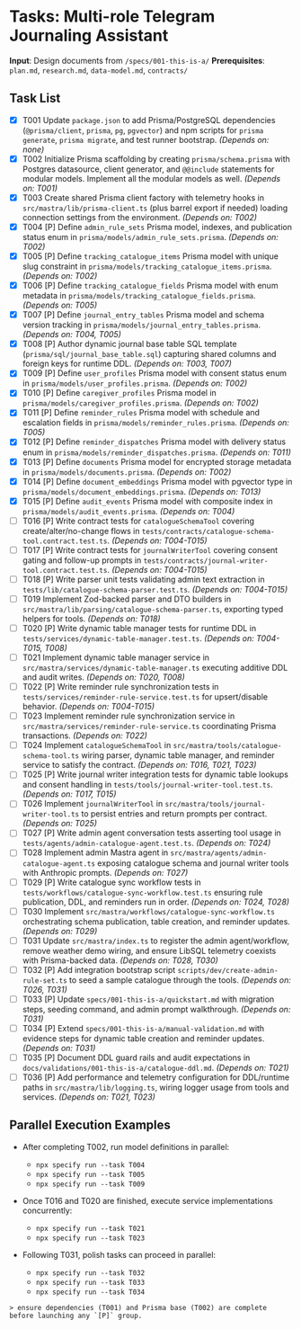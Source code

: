 # Tasks: Multi-role Telegram Journaling Assistant

**Input**: Design documents from `/specs/001-this-is-a/`
**Prerequisites**: `plan.md`, `research.md`, `data-model.md`, `contracts/`

## Task List

- [x] T001 Update `package.json` to add Prisma/PostgreSQL dependencies (`@prisma/client`, `prisma`, `pg`, `pgvector`) and npm scripts for `prisma generate`, `prisma migrate`, and test runner bootstrap. _(Depends on: none)_
- [x] T002 Initialize Prisma scaffolding by creating `prisma/schema.prisma` with Postgres datasource, client generator, and `@@include` statements for modular models. Implement all the modular models as well. _(Depends on: T001)_
- [x] T003 Create shared Prisma client factory with telemetry hooks in `src/mastra/lib/prisma-client.ts` (plus barrel export if needed) loading connection settings from the environment. _(Depends on: T002)_
- [x] T004 [P] Define `admin_rule_sets` Prisma model, indexes, and publication status enum in `prisma/models/admin_rule_sets.prisma`. _(Depends on: T002)_
- [x] T005 [P] Define `tracking_catalogue_items` Prisma model with unique slug constraint in `prisma/models/tracking_catalogue_items.prisma`. _(Depends on: T002)_
- [x] T006 [P] Define `tracking_catalogue_fields` Prisma model with enum metadata in `prisma/models/tracking_catalogue_fields.prisma`. _(Depends on: T005)_
- [x] T007 [P] Define `journal_entry_tables` Prisma model and schema version tracking in `prisma/models/journal_entry_tables.prisma`. _(Depends on: T004, T005)_
- [x] T008 [P] Author dynamic journal base table SQL template (`prisma/sql/journal_base_table.sql`) capturing shared columns and foreign keys for runtime DDL. _(Depends on: T003, T007)_
- [x] T009 [P] Define `user_profiles` Prisma model with consent status enum in `prisma/models/user_profiles.prisma`. _(Depends on: T002)_
- [x] T010 [P] Define `caregiver_profiles` Prisma model in `prisma/models/caregiver_profiles.prisma`. _(Depends on: T002)_
- [x] T011 [P] Define `reminder_rules` Prisma model with schedule and escalation fields in `prisma/models/reminder_rules.prisma`. _(Depends on: T005)_
- [x] T012 [P] Define `reminder_dispatches` Prisma model with delivery status enum in `prisma/models/reminder_dispatches.prisma`. _(Depends on: T011)_
- [x] T013 [P] Define `documents` Prisma model for encrypted storage metadata in `prisma/models/documents.prisma`. _(Depends on: T002)_
- [x] T014 [P] Define `document_embeddings` Prisma model with pgvector type in `prisma/models/document_embeddings.prisma`. _(Depends on: T013)_
- [x] T015 [P] Define `audit_events` Prisma model with composite index in `prisma/models/audit_events.prisma`. _(Depends on: T004)_
- [ ] T016 [P] Write contract tests for `catalogueSchemaTool` covering create/alter/no-change flows in `tests/contracts/catalogue-schema-tool.contract.test.ts`. _(Depends on: T004-T015)_
- [ ] T017 [P] Write contract tests for `journalWriterTool` covering consent gating and follow-up prompts in `tests/contracts/journal-writer-tool.contract.test.ts`. _(Depends on: T004-T015)_
- [ ] T018 [P] Write parser unit tests validating admin text extraction in `tests/lib/catalogue-schema-parser.test.ts`. _(Depends on: T004-T015)_
- [ ] T019 Implement Zod-backed parser and DTO builders in `src/mastra/lib/parsing/catalogue-schema-parser.ts`, exporting typed helpers for tools. _(Depends on: T018)_
- [ ] T020 [P] Write dynamic table manager tests for runtime DDL in `tests/services/dynamic-table-manager.test.ts`. _(Depends on: T004-T015, T008)_
- [ ] T021 Implement dynamic table manager service in `src/mastra/services/dynamic-table-manager.ts` executing additive DDL and audit writes. _(Depends on: T020, T008)_
- [ ] T022 [P] Write reminder rule synchronization tests in `tests/services/reminder-rule-service.test.ts` for upsert/disable behavior. _(Depends on: T004-T015)_
- [ ] T023 Implement reminder rule synchronization service in `src/mastra/services/reminder-rule-service.ts` coordinating Prisma transactions. _(Depends on: T022)_
- [ ] T024 Implement `catalogueSchemaTool` in `src/mastra/tools/catalogue-schema-tool.ts` wiring parser, dynamic table manager, and reminder service to satisfy the contract. _(Depends on: T016, T021, T023)_
- [ ] T025 [P] Write journal writer integration tests for dynamic table lookups and consent handling in `tests/tools/journal-writer-tool.test.ts`. _(Depends on: T017, T015)_
- [ ] T026 Implement `journalWriterTool` in `src/mastra/tools/journal-writer-tool.ts` to persist entries and return prompts per contract. _(Depends on: T025)_
- [ ] T027 [P] Write admin agent conversation tests asserting tool usage in `tests/agents/admin-catalogue-agent.test.ts`. _(Depends on: T024)_
- [ ] T028 Implement admin Mastra agent in `src/mastra/agents/admin-catalogue-agent.ts` exposing catalogue schema and journal writer tools with Anthropic prompts. _(Depends on: T027)_
- [ ] T029 [P] Write catalogue sync workflow tests in `tests/workflows/catalogue-sync-workflow.test.ts` ensuring rule publication, DDL, and reminders run in order. _(Depends on: T024, T028)_
- [ ] T030 Implement `src/mastra/workflows/catalogue-sync-workflow.ts` orchestrating schema publication, table creation, and reminder updates. _(Depends on: T029)_
- [ ] T031 Update `src/mastra/index.ts` to register the admin agent/workflow, remove weather demo wiring, and ensure LibSQL telemetry coexists with Prisma-backed data. _(Depends on: T028, T030)_
- [ ] T032 [P] Add integration bootstrap script `scripts/dev/create-admin-rule-set.ts` to seed a sample catalogue through the tools. _(Depends on: T026, T031)_
- [ ] T033 [P] Update `specs/001-this-is-a/quickstart.md` with migration steps, seeding command, and admin prompt walkthrough. _(Depends on: T031)_
- [ ] T034 [P] Extend `specs/001-this-is-a/manual-validation.md` with evidence steps for dynamic table creation and reminder updates. _(Depends on: T031)_
- [ ] T035 [P] Document DDL guard rails and audit expectations in `docs/validations/001-this-is-a/catalogue-ddl.md`. _(Depends on: T021)_
- [ ] T036 [P] Add performance and telemetry configuration for DDL/runtime paths in `src/mastra/lib/logging.ts`, wiring logger usage from tools and services. _(Depends on: T021, T023)_

## Parallel Execution Examples

- After completing T002, run model definitions in parallel:
  - `npx specify run --task T004`
  - `npx specify run --task T005`
  - `npx specify run --task T009`

- Once T016 and T020 are finished, execute service implementations concurrently:
  - `npx specify run --task T021`
  - `npx specify run --task T023`

- Following T031, polish tasks can proceed in parallel:
  - `npx specify run --task T032`
  - `npx specify run --task T033`
  - `npx specify run --task T034`

``> ensure dependencies (T001) and Prisma base (T002) are complete before launching any `[P]` group.``
